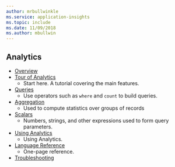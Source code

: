 ```yaml
---
author: mrbullwinkle
ms.service: application-insights
ms.topic: include
ms.date: 11/09/2018
ms.author: mbullwin
---
```


## Analytics
* [Overview](../articles/azure-monitor/app/analytics.md)
* [Tour of Analytics](../articles/application-insights/app-insights-analytics-tour.md)
  * Start here. A tutorial covering the main features.
* [Queries](../articles/application-insights/app-insights-analytics-reference.md)
  * Use operators such as `where` and `count` to build queries.
* [Aggregation](../articles/application-insights/app-insights-analytics-reference.md)
  * Used to compute statistics over groups of records
* [Scalars](../articles/application-insights/app-insights-analytics-reference.md)
  * Numbers, strings, and other expressions used to form query parameters.
* [Using Analytics](../articles/application-insights/app-insights-analytics-using.md)
  * Using Analytics.
* [Language Reference](../articles/application-insights/app-insights-analytics-reference.md)
  * One-page reference.
* [Troubleshooting](../articles/application-insights/app-insights-analytics-troubleshooting.md)

